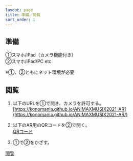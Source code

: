 ```yaml
---
layout: page
title: 準備／閲覧
sort_order: 1
---
```


## 準備

①スマホ/iPad（カメラ機能付き）  
②スマホ/iPad/PC etc

※①、②ともにネット環境が必要

## 閲覧

1. 以下のURLを①で開き、カメラを許可する。  
[https://konomania.github.io/ANIMAXMUSIX2021-AR](https://konomania.github.io/ANIMAXMUSIX2021-AR/)  

2. 以下のAR用のQRコードを②で開く。  
[QRコード](qrcode)

3. ①で②をかざす。


[閲覧](assets/images/howtosee.png)

